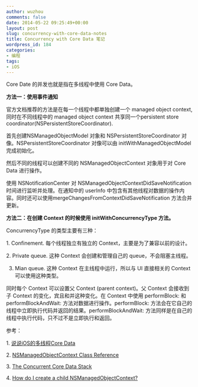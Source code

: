 ```yaml
---
author: wuzhou
comments: false
date: 2014-05-22 09:25:49+00:00
layout: post
slug: concurrency-with-core-data-notes
title: Concurrency with Core Data 笔记
wordpress_id: 184
categories:
- 编程
tags:
- iOS
---
```


Core Date 的并发也就是指在多线程中使用 Core Data。

**方法一：使用事件通知**

官方文档推荐的方法是在每一个线程中都单独创建一个 managed object context, 同时在不同线程中的 managed object context 共享同一个persistent store coordinator(NSPersistentStoreCoordinator).

首先创建NSManagedObjectModel 对象和 NSPersistentStoreCoordinator 对像。NSPersistentStoreCoordinator 对像可以由 initWithManagedObjectModel 完成初始化。

然后不同的线程可以创建不同的 NSManagedObjectContext 对象用于对 Core Data 进行操作。

使用 NSNotificationCenter 对 NSManagedObjectContextDidSaveNotification 时间进行监听并处理。在通知中的 userInfo 中包含有其他线程对数据的操作内容。同时还可以使用mergeChangesFromContextDidSaveNotification 方法合并更新。

**方法二：在创建 Context 的时候使用 initWithConcurrencyType 方法。**

ConcurrencyType 的类型主要有三种：

1. Confinement. 每个线程独立有独立的 Context，主要是为了兼容以前的设计。

2. Private queue. 这种 Context 会创建和管理自己的 queue，不会阻塞主线程。

3. Mian queue. 这种 Context 在主线程中运行，所以与 UI 直接相关的 Context 可以使用这种类型。

同时每个 Context 可以设置父 Context (parent context)。父 Context 会接收到子 Context 的变化，宾且和并这种变化。在 Context 中使用 performBlock: 和 performBlockAndWait: 方法对数据进行操作。performBlock: 方法会在它自己的线程中立即执行代码并返回的结果。performBlockAndWait: 方法同样是在自己的线程中执行代码，只不过不是立即执行和返回。

参考：

1. [说说iOS的多线程Core Data](http://blog.leezhong.com/ios/2013/06/16/ios-multi-thread-core-data.html)

2. [NSManagedObjectContext Class Reference](https://developer.apple.com/library/ios/documentation/Cocoa/Reference/CoreDataFramework/Classes/NSManagedObjectContext_Class/NSManagedObjectContext.html#//apple_ref/occ/cl/NSManagedObjectContext) 

3. [The Concurrent Core Data Stack](http://floriankugler.com/blog/2013/4/2/the-concurrent-core-data-stack)

4. [How do I create a child NSManagedObjectContext?](http://stackoverflow.com/questions/12271464/how-do-i-create-a-child-nsmanagedobjectcontext/12272022#)

